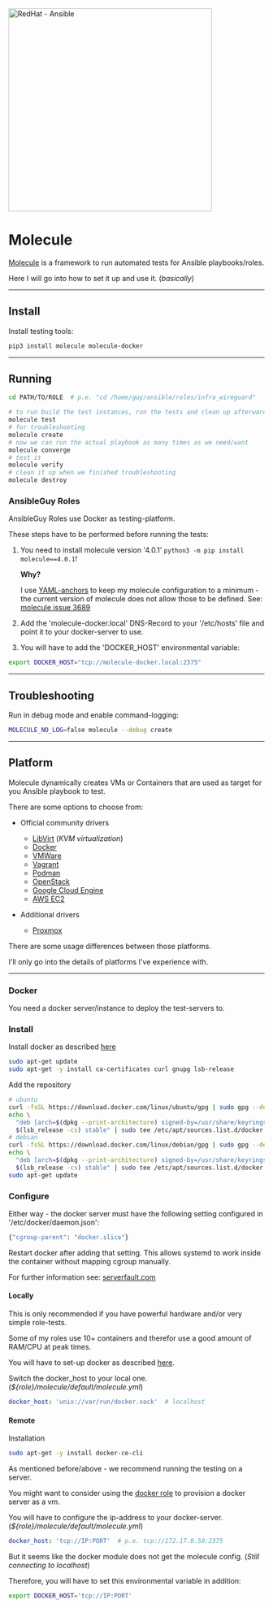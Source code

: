 <a href="https://github.com/ansible-community/molecule">
  <img src="https://repository-images.githubusercontent.com/46383942/687a7000-5c7e-11e9-8235-51e9db9bfd68" alt="RedHat - Ansible" width="400"/>
</a>

# Molecule

[Molecule](https://molecule.readthedocs.io/en/latest/) is a framework to run automated tests for Ansible playbooks/roles.

Here I will go into how to set it up and use it. (_basically_)

----

## Install

Install testing tools:

```bash
pip3 install molecule molecule-docker
```

----

## Running

```bash
cd PATH/TO/ROLE  # p.e. "cd /home/guy/ansible/roles/infra_wireguard"

# to run build the test instances, run the tests and clean up afterwards
molecule test
# for troubleshooting
molecule create
# now we can run the actual playbook as many times as we need/want
molecule converge
# test it
molecule verify
# clean it up when we finished troubleshooting
molecule destroy
```

### AnsibleGuy Roles

AnsibleGuy Roles use Docker as testing-platform.

These steps have to be performed before running the tests:

1. You need to install molecule version '4.0.1' ```python3 -m pip install molecule==4.0.1```!

    **Why?**

    I use [YAML-anchors](https://support.atlassian.com/bitbucket-cloud/docs/yaml-anchors/) to keep my molecule configuration to a minimum - the current version of molecule does not allow those to be defined. See: [molecule issue 3689](https://github.com/ansible-community/molecule/issues/3689)

3. Add the 'molecule-docker.local' DNS-Record to your '/etc/hosts' file and point it to your docker-server to use.
4. You will have to add the 'DOCKER_HOST' environmental variable:
```bash
export DOCKER_HOST="tcp://molecule-docker.local:2375"
```

----

## Troubleshooting

Run in debug mode and enable command-logging:

```bash
MOLECULE_NO_LOG=false molecule --debug create
```

----

## Platform

Molecule dynamically creates VMs or Containers that are used as target for you Ansible playbook to test.

There are some options to choose from:

* Official community drivers

  * [LibVirt](https://github.com/ansible-community/molecule-libvirt) (_KVM virtualization_)
  * [Docker](https://github.com/ansible-community/molecule-docker)
  * [VMWare](https://github.com/ansible-community/molecule-vmware)
  * [Vagrant](https://github.com/ansible-community/molecule-vagrant)
  * [Podman](https://github.com/ansible-community/molecule-podman)
  * [OpenStack](https://github.com/ansible-community/molecule-openstack)
  * [Google Cloud Engine](https://github.com/ansible-community/molecule-gce)
  * [AWS EC2](https://github.com/ansible-community/molecule-ec2)


* Additional drivers
  * [Proxmox](https://github.com/meffie/molecule-proxmox)


There are some usage differences between those platforms.

I'll only go into the details of platforms I've experience with.

----

### Docker

You need a docker server/instance to deploy the test-servers to.

### Install
Install docker as described [here](https://docs.docker.com/engine/install/ubuntu/)

```bash
sudo apt-get update
sudo apt-get -y install ca-certificates curl gnupg lsb-release
```
Add the repository
```bash
# ubuntu
curl -fsSL https://download.docker.com/linux/ubuntu/gpg | sudo gpg --dearmor -o /usr/share/keyrings/docker-archive-keyring.gpg
echo \
  "deb [arch=$(dpkg --print-architecture) signed-by=/usr/share/keyrings/docker-archive-keyring.gpg] https://download.docker.com/linux/ubuntu \
  $(lsb_release -cs) stable" | sudo tee /etc/apt/sources.list.d/docker.list > /dev/null
# debian
curl -fsSL https://download.docker.com/linux/debian/gpg | sudo gpg --dearmor -o /usr/share/keyrings/docker-archive-keyring.gpg
echo \
  "deb [arch=$(dpkg --print-architecture) signed-by=/usr/share/keyrings/docker-archive-keyring.gpg] https://download.docker.com/linux/debian \
  $(lsb_release -cs) stable" | sudo tee /etc/apt/sources.list.d/docker.list > /dev/null
sudo apt-get update
```

### Configure

Either way - the docker server must have the following setting configured in '/etc/docker/daemon.json':

```bash
{"cgroup-parent": "docker.slice"}
```

Restart docker after adding that setting. This allows systemd to work inside the container without mapping cgroup manually.

For further information see: [serverfault.com](https://serverfault.com/questions/1053187/systemd-fails-to-run-in-a-docker-container-when-using-cgroupv2-cgroupns-priva)

#### Locally

This is only recommended if you have powerful hardware and/or very simple role-tests.

Some of my roles use 10+ containers and therefor use a good amount of RAM/CPU at peak times.

You will have to set-up docker as described [here](https://docs.docker.com/engine/security/rootless/).

Switch the docker_host to your local one. (_${role}/molecule/default/molecule.yml_)
```yaml
docker_host: 'unix://var/run/docker.sock'  # localhost
```

#### Remote

Installation
```bash
sudo apt-get -y install docker-ce-cli
```

As mentioned before/above - we recommend running the testing on a server.

You might want to consider using the [docker role](https://github.com/ansibleguy/infra_docker_minimal) to provision a docker server as a vm.

You will have to configure the ip-address to your docker-server. (_${role}/molecule/default/molecule.yml_)
```yaml
docker_host: 'tcp://IP:PORT'  # p.e. tcp://172.17.0.50:2375
```

But it seems like the docker module does not get the molecule config. (_Still connecting to localhost_)

Therefore, you will have to set this environmental variable in addition:

```bash
export DOCKER_HOST='tcp://IP:PORT'
```
